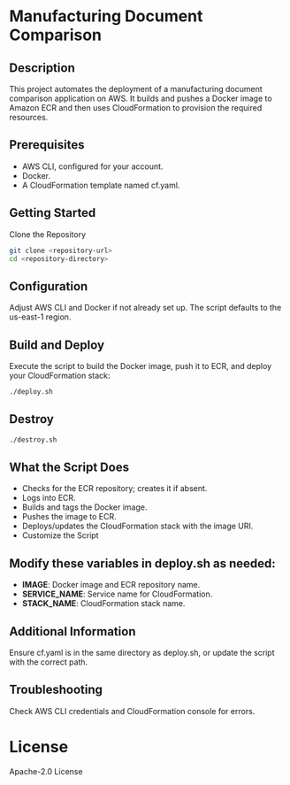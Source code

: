 # Manufacturing Document Comparison

## Description
This project automates the deployment of a manufacturing document comparison application on AWS. It builds and pushes a Docker image to Amazon ECR and then uses CloudFormation to provision the required resources.

## Prerequisites
- AWS CLI, configured for your account.
- Docker.
- A CloudFormation template named cf.yaml.

## Getting Started
Clone the Repository

```bash
git clone <repository-url>
cd <repository-directory>
```
## Configuration
Adjust AWS CLI and Docker if not already set up. The script defaults to the us-east-1 region.

## Build and Deploy
Execute the script to build the Docker image, push it to ECR, and deploy your CloudFormation stack:

```bash
./deploy.sh
```

## Destroy
```bash
./destroy.sh
```

## What the Script Does
- Checks for the ECR repository; creates it if absent.
- Logs into ECR.
- Builds and tags the Docker image.
- Pushes the image to ECR.
- Deploys/updates the CloudFormation stack with the image URI.
- Customize the Script

## Modify these variables in deploy.sh as needed:
- **IMAGE**: Docker image and ECR repository name.
- **SERVICE_NAME**: Service name for CloudFormation.
- **STACK_NAME**: CloudFormation stack name.

## Additional Information
Ensure cf.yaml is in the same directory as deploy.sh, or update the script with the correct path.

## Troubleshooting
Check AWS CLI credentials and CloudFormation console for errors.

# License
Apache-2.0 License